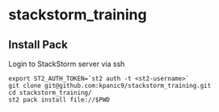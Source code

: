# stackstorm_training
   
   

## Install Pack
   

Login to StackStorm server via ssh  
```
export ST2_AUTH_TOKEN=`st2 auth -t <st2-username>`  
git clone git@github.com:kpanic9/stackstorm_training.git  
cd stackstorm_training/  
st2 pack install file://$PWD  
```


